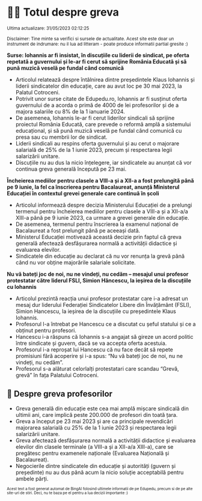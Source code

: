 # 👩‍🏫 Totul despre greva
<sub>Ultima actualizare: 31/05/2023 02:12:25</sub>

<sub>Disclaimer: Tine minte sa verifici si sursele de actualitate. Acest site este doar un instrument de indrumare: nu il lua ad litteram - poate produce informatii partial gresite :)</sub>

**Surse: Iohannis ar fi insistat, în discuțiile cu liderii de sindicat, pe oferta repetată a guvernului și le-ar fi cerut să sprijine România Educată și să pună muzică veselă pe fundal când comunică**

- Articolul relatează despre întâlnirea dintre președintele Klaus Iohannis și liderii sindicatelor din educație, care au avut loc pe 30 mai 2023, la Palatul Cotroceni.
- Potrivit unor surse citate de Edupedu.ro, Iohannis ar fi susținut oferta guvernului de a acorda o primă de 4000 de lei profesorilor și de a majora salariile cu 8% de la 1 ianuarie 2024.
- De asemenea, Iohannis le-ar fi cerut liderilor sindicali să sprijine proiectul România Educată, care prevede o reformă amplă a sistemului educațional, și să pună muzică veselă pe fundal când comunică cu presa sau cu membrii lor de sindicat.
- Liderii sindicali au respins oferta guvernului și au cerut o majorare salarială de 25% de la 1 iunie 2023, precum și respectarea legii salarizării unitare.
- Discuțiile nu au dus la nicio înțelegere, iar sindicatele au anunțat că vor continua greva generală începută pe 23 mai.

**Încheierea mediilor pentru clasele a VIII-a și a XII-a a fost prelungită până pe 9 iunie, la fel ca înscrierea pentru Bacalaureat, anunță Ministerul Educației în contextul grevei generale care continuă în școli**

- Articolul informează despre decizia Ministerului Educației de a prelungi termenul pentru încheierea mediilor pentru clasele a VIII-a și a XII-a/a XIII-a până pe 9 iunie 2023, ca urmare a grevei generale din educație.
- De asemenea, termenul pentru înscrierea la examenul național de Bacalaureat a fost prelungit până pe aceeași dată.
- Ministerul Educației motivează această decizie prin faptul că greva generală afectează desfășurarea normală a activității didactice și evaluarea elevilor.
- Sindicatele din educație au declarat că nu vor renunța la grevă până când nu vor obține majorările salariale solicitate.

**Nu vă bateți joc de noi, nu ne vindeți, nu cedăm – mesajul unui profesor protestatar către liderul FSLI, Simion Hăncescu, la ieșirea de la discuțiile cu Iohannis**

- Articolul prezintă reacția unui profesor protestatar care i-a adresat un mesaj dur liderului Federației Sindicatelor Libere din Învățământ (FSLI), Simion Hancescu, la ieșirea de la discuțiile cu președintele Klaus Iohannis.
- Profesorul l-a întrebat pe Hancescu ce a discutat cu șeful statului și ce a obținut pentru profesori.
- Hancescu i-a răspuns că Iohannis s-a angajat să gireze un acord politic între sindicate și guvern, dacă se va accepta oferta acestuia.
- Profesorul i-a reproșat lui Hancescu că nu face decât să repete promisiuni fără acoperire și i-a spus: “Nu vă bateți joc de noi, nu ne vindeți, nu cedăm”.
- Profesorul s-a alăturat celorlalți protestatari care scandau “Grevă, grevă” în fața Palatului Cotroceni.

## 🏫 Despre greva profesorilor

- Greva generală din educație este cea mai amplă mișcare sindicală din ultimii ani, care implică peste 200.000 de profesori din toată țara.
- Greva a început pe 23 mai 2023 și are ca principale revendicări majorarea salarială cu 25% de la 1 iunie 2023 și respectarea legii salarizării unitare.
- Greva afectează desfășurarea normală a activității didactice și evaluarea elevilor din clasele terminale (a VIII-a și a XII-a/a XIII-a), care se pregătesc pentru examenele naționale (Evaluarea Națională și Bacalaureat).
- Negocierile dintre sindicatele din educație și autorități (guvern și președinte) nu au dus până acum la nicio soluție acceptabilă pentru ambele părți.


<sub><sub>Acest text a fost generat automat de BingAI folosind ultimele informatii de pe Edupedu, precum si de pe alte site-uri de stiri. Deci, nu te baza pe el pentru a lua decizii importante :)</sub></sub>